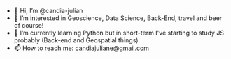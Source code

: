 - 👋 Hi, I’m @candia-julian
- 👀 I’m interested in Geoscience, Data Science, Back-End, travel and beer of course!
- 🌱 I’m currently learning Python but in short-term I've starting to study JS probably (Back-end and Geospatial things)
- 📫 How to reach me: candiajuliane@gmail.com

<!---
candia-julian/candia-julian is a ✨ special ✨ repository because its `README.md` (this file) appears on your GitHub profile.
You can click the Preview link to take a look at your changes.
--->
